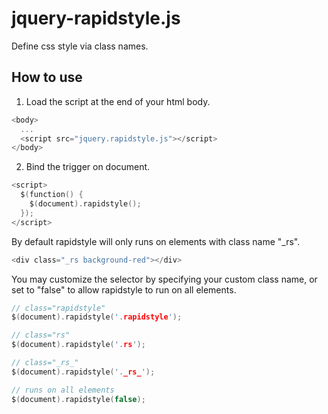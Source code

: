 # jquery-rapidstyle.js
Define css style via class names.

## How to use
1. Load the script at the end of your html body.

  ```c
  <body>
    ...
    <script src="jquery.rapidstyle.js"></script>
  </body>
  ```

2. Bind the trigger on document.

  ```c
  <script>
    $(function() {
      $(document).rapidstyle();
    });
  </script>
  ```

  By default rapidstyle will only runs on elements with class name "_rs".

  ```c
  <div class="_rs background-red"></div>
  ```

  You may customize the selector by specifying your custom class name, or set to "false" to allow rapidstyle to run on all elements.
  
  ```c
  // class="rapidstyle"
  $(document).rapidstyle('.rapidstyle');
  
  // class="rs"
  $(document).rapidstyle('.rs');
  
  // class="_rs_"
  $(document).rapidstyle('._rs_');
  
  // runs on all elements
  $(document).rapidstyle(false);
  ```
